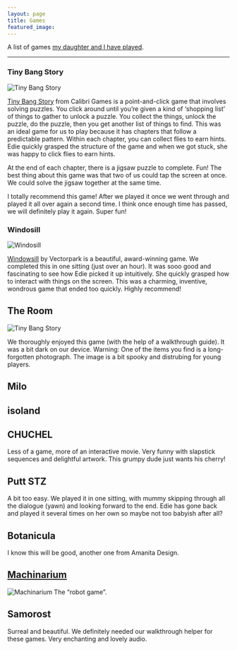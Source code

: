 ```yaml
---
layout: page
title: Games
featured_image: 
---
```


A list of games [my daughter and I have played](https://flicstar.com/gaming).

---

### Tiny Bang Story
![Tiny Bang Story](https://upload.wikimedia.org/wikipedia/en/f/f0/The_Tiny_Bang_Story-cover_art.jpg#left)  

[Tiny Bang Story](https://store.steampowered.com/app/96000/The_Tiny_Bang_Story/) from Calibri Games is a point-and-click game that involves solving puzzles. You click around until you’re given a kind of ‘shopping list’ of things to gather to unlock a puzzle. You collect the things, unlock the puzzle, do the puzzle, then you get another list of things to find.  This was an ideal game for us to play because it has chapters that follow a predictable pattern. Within each chapter, you can collect flies to earn hints. Edie quickly grasped the structure of the game and when we got stuck, she was happy to click flies to earn hints. 

At the end of each chapter, there is a jigsaw puzzle to complete. Fun! The best thing about this game was that two of us could tap the screen at once. We could solve the jigsaw together at the same time. 

I totally recommend this game! After we played it once we went through and played it all over again a second time. I think once enough time has passed, we will definitely play it again. Super fun!  

### Windosill
![Windosill](https://upload.wikimedia.org/wikipedia/commons/thumb/1/1f/Windosill_screenshot_02.jpg/330px-Windosill_screenshot_02.jpg#left)  

[Windowsill](https://store.steampowered.com/app/37600/Windosill/) by Vectorpark is a beautiful, award-winning game. We completed this in one sitting (just over an hour). It was sooo good and fascinating to see how Edie picked it up intuitively. She quickly grasped how to interact with things on the screen. This was a charming, inventive, wondrous game that ended too quickly. Highly recommend!

## The Room
![Tiny Bang Story](https://upload.wikimedia.org/wikipedia/en/f/f0/The_Tiny_Bang_Story-cover_art.jpg#left)  

We thoroughly enjoyed this game (with the help of a walkthrough guide). It was a bit dark on our device. Warning: One of the items you find is a long-forgotten photograph. The image is a bit spooky and distrubing for young players. 

## Milo

## isoland

## CHUCHEL
Less of a game, more of an interactive movie. Very funny with slapstick sequences and delightful artwork. This grumpy dude just wants his cherry! 

## Putt STZ
A bit too easy. We played it in one sitting, with mummy skipping through all the dialogue (yawn) and looking forward to the end. Edie has gone back and played it several times on her own so maybe not too babyish after all? 

## Botanicula
I know this will be good, another one from Amanita Design.

## [Machinarium](https://store.steampowered.com/app/40700/Machinarium/)
![Machinarium](https://upload.wikimedia.org/wikipedia/en/4/4b/Machinarium-cover_art.png#left)
The “robot game”. 

## Samorost
Surreal and beautiful. We definitely needed our walkthrough helper for these games. Very enchanting and lovely audio. 
